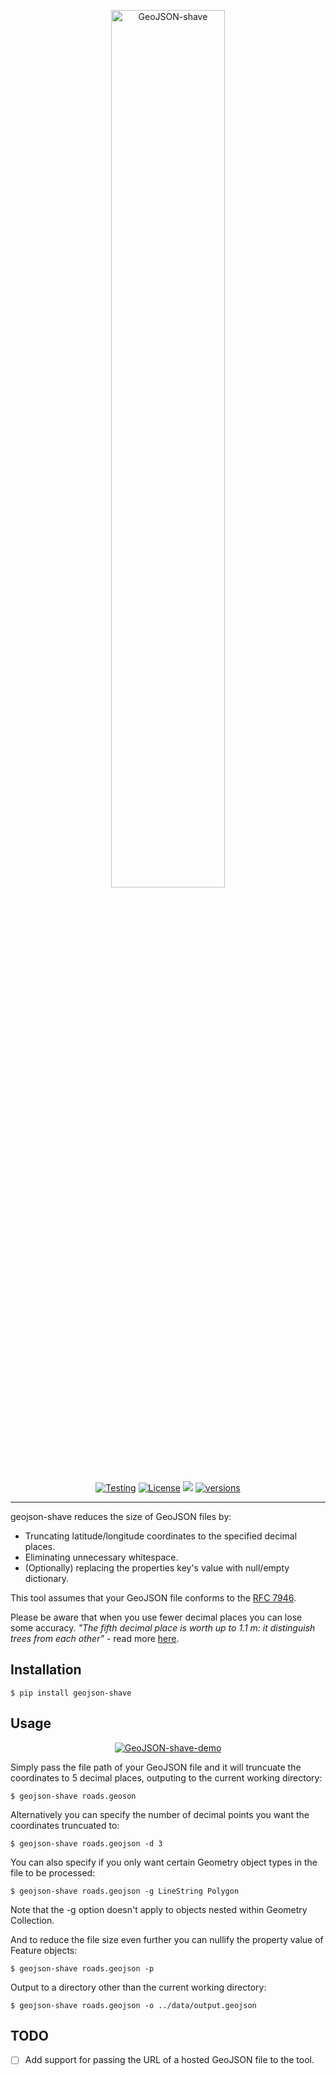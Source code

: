 
<p align="center">
    <a href="https://pypi.python.org">
        <img src="https://ben-nour.com/images/geojson-shave.png" alt="GeoJSON-shave" style="width: 60%; height: auto;"/>
    </a>
</p>

<p align="center">
     <a href="https://github.com/ben-n93/geojson-shave/actions/workflows/tests.yml"><img src="https://github.com/ben-n93/geojson-shave/actions/workflows/tests.yml/badge.svg"                 alt="Testing"></a>
     <a href="https://github.com/ben-n93/geojson-shave/blob/main/LICENSE"><img src="https://img.shields.io/pypi/l/geojson-shave" alt="License"></a>
    <a href="https://codecov.io/gh/ben-n93/geojson-shave" ><img src="https://codecov.io/gh/ben-n93/geojson-shave/graph/badge.svg?token=XUMK0D4J9X"/></a>
    <a href="https://pypi.org/project/geojson-shave/"><img src="https://img.shields.io/pypi/pyversions/geojson-shave" alt="versions"></a>
</p>

---

geojson-shave reduces the size of GeoJSON files by:

- Truncating latitude/longitude coordinates to the specified decimal places.
- Eliminating unnecessary whitespace.
- (Optionally) replacing the properties key's value with null/empty dictionary.

This tool assumes that your GeoJSON file conforms to the [RFC 7946](https://datatracker.ietf.org/doc/html/rfc7946).

Please be aware that when you use fewer decimal places you can lose some accuracy. _"The fifth decimal place is worth up to 1.1 m: it distinguish trees from each other"_ - read more [here](https://gis.stackexchange.com/questions/8650/measuring-accuracy-of-latitude-and-longitude).

## Installation
```
$ pip install geojson-shave
```

## Usage

<p align="center">
    <a href="https://pypi.python.org">
        <img src="https://ben-nour.com/images/demo.gif" alt="GeoJSON-shave-demo">
    </a>
</p>

Simply pass the file path of your GeoJSON file and it will truncuate the coordinates to 5 decimal places, outputing to the current working directory:

```
$ geojson-shave roads.geoson
```

Alternatively you can specify the number of decimal points you want the coordinates truncuated to:

```
$ geojson-shave roads.geojson -d 3
```

You can also specify if you only want certain Geometry object types in the file to be processed:
```
$ geojson-shave roads.geojson -g LineString Polygon
```

Note that the -g option doesn't apply to objects nested within Geometry Collection.

And to reduce the file size even further you can nullify the property value of Feature objects:

```
$ geojson-shave roads.geojson -p
```

Output to a directory other than the current working directory:
```
$ geojson-shave roads.geojson -o ../data/output.geojson
```

## TODO

- [ ] Add support for passing the URL of a hosted GeoJSON file to the tool.
